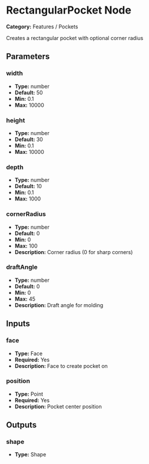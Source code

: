 
# RectangularPocket Node

**Category:** Features / Pockets

Creates a rectangular pocket with optional corner radius

## Parameters


### width
- **Type:** number
- **Default:** 50
- **Min:** 0.1
- **Max:** 10000



### height
- **Type:** number
- **Default:** 30
- **Min:** 0.1
- **Max:** 10000



### depth
- **Type:** number
- **Default:** 10
- **Min:** 0.1
- **Max:** 1000



### cornerRadius
- **Type:** number
- **Default:** 0
- **Min:** 0
- **Max:** 100
- **Description:** Corner radius (0 for sharp corners)


### draftAngle
- **Type:** number
- **Default:** 0
- **Min:** 0
- **Max:** 45
- **Description:** Draft angle for molding


## Inputs


### face
- **Type:** Face
- **Required:** Yes
- **Description:** Face to create pocket on


### position
- **Type:** Point
- **Required:** Yes
- **Description:** Pocket center position


## Outputs


### shape
- **Type:** Shape




